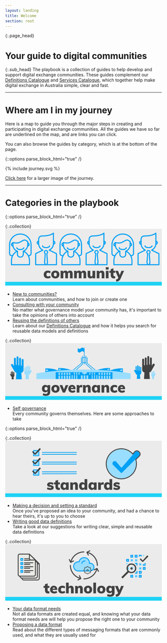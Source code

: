 ```yaml
---
layout: landing
title: Welcome
section: root
---
```


{:.page_head}
# Your guide to digital communities

{:.sub_head}
The playbook is a collection of guides to help develop and support digital exchange communities.
These guides complement our [Definitions Catalogue](https://definitions.ausdx.io) and [Services Catalogue](https://services.ausdx.io), which together help make digital exchange in Australia simple, clear and fast.

<hr/>

# Where am I in my journey

Here is a map to guide you through the major steps in creating and participating in digital exchange communities.
All the guides we have so far are underlined on the map, and are links you can click.

You can also browse the guides by category, which is at the bottom of the page.

{::options parse_block_html="true" /}
<div class="Journey" role="img">
  <canvas class="Journey-canvas" height="1845px" width="932px"></canvas>
  {% include journey.svg %}

  [Click here](/img/journey.png) for a larger image of the journey.

</div>

<hr/>

# Categories in the playbook

{::options parse_block_html="true" /}
<div class="row">
<div class="grids col-sm-5">

{:.collection}
![Community](img/community.svg)
- [New to communities?](community.html)<br/>Learn about communities, and how to join or create one
- [Consulting with your community](consult.html)<br/>No matter what governance model your community has, it's important to take the opinions of others into account
- [Reusing the definitions of others](reusing_definitions.html)<br/> Learn about our [Definitions Catalogue](https://definitions.ausdx.io) and how it helps you search for reusable data models and definitions

</div>
<div class="grids col-sm-1"></div>
<div class="grids col-sm-5">

{:.collection}
![Governance](img/governance.svg)
- [Self governance](governance.html)<br/>Every community governs themselves. Here are some approaches to take
</div>
</div>


{::options parse_block_html="true" /}
<div class="row">
<div class="grids col-sm-5">

{:.collection}
![Standards](img/standards.svg)
- [Making a decision and setting a standard](decisions.html)<br/>Once you've proposed an idea to your community, and had a chance to hear theirs, it's up to you to choose
- [Writing good data definitions](definitions.html)<br/>Take a look at our suggestions for writing clear, simple and reusable data definitions

</div>
<div class="grids col-sm-1"></div>
<div class="grids col-sm-5">

{:.collection}
![Technology](img/technology.svg)
- [Your data format needs ](format_needs.html)<br/>Not all data formats are created equal, and knowing what your data format needs are will help you propose the right one to your community
- [Proposing a data format](format.html)<br/>Read about the different types of messaging formats that are commonly used, and what they are usually used for

</div>
